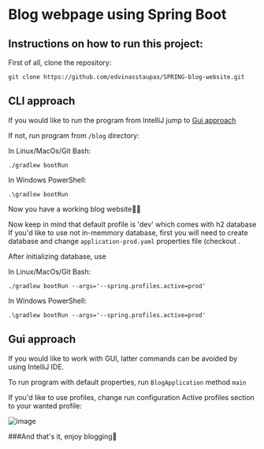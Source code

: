 Blog webpage using Spring Boot
=============================


## Instructions on how to run this project:

First of all, clone the repository:

`git clone https://github.com/edvinasstaupas/SPRING-blog-website.git`

## CLI approach

If you would like to run the program from IntelliJ jump to [Gui approach](#gui-approach)

If not, run program from `/blog` directory:

In Linux/MacOs/Git Bash:

`./gradlew bootRun`

In Windows PowerShell:

`.\gradlew bootRun`

Now you have a working blog website:sparkler::sparkler:

Now keep in mind that default profile is 'dev' which comes with h2 database
If you'd like to use not in-memmory database, first you will need to create database and change `application-prod.yaml` properties file (checkout .

After initializing database, use 

In Linux/MacOs/Git Bash:

`./gradlew bootRun --args='--spring.profiles.active=prod'`

In Windows PowerShell:

`.\gradlew bootRun --args='--spring.profiles.active=prod'`

## Gui approach

If you would like to work with GUI, latter commands can be avoided by using IntelliJ IDE. 

To run program with default properties, run `BlogApplication` method `main`

If you'd like to use profiles, change run configuration Active profiles section to your wanted profile:

![image](https://user-images.githubusercontent.com/73701414/136576959-9ae55ee7-9e6e-4878-9541-8ef8acd1b8a1.png)

###And that's it, enjoy blogging:postal_horn:
